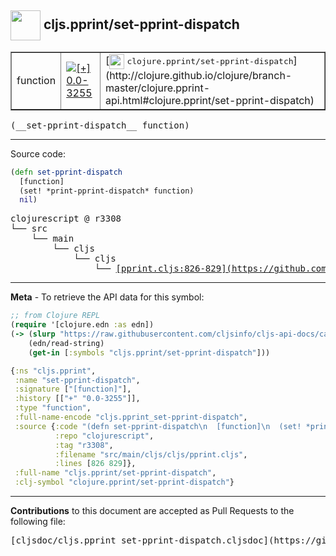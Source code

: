 ## <img width="48px" valign="middle" src="http://i.imgur.com/Hi20huC.png"> cljs.pprint/set-pprint-dispatch

 <table border="1">
<tr>

<td>function</td>
<td><a href="https://github.com/cljsinfo/cljs-api-docs/tree/0.0-3255"><img valign="middle" alt="[+] 0.0-3255" src="https://img.shields.io/badge/+-0.0--3255-lightgrey.svg"></a> </td>
<td>
[<img height="24px" valign="middle" src="http://i.imgur.com/1GjPKvB.png"> <samp>clojure.pprint/set-pprint-dispatch</samp>](http://clojure.github.io/clojure/branch-master/clojure.pprint-api.html#clojure.pprint/set-pprint-dispatch)
</td>
</tr>
</table>

 <samp>
(__set-pprint-dispatch__ function)<br>
</samp>

---





Source code:

```clj
(defn set-pprint-dispatch
  [function]
  (set! *print-pprint-dispatch* function)
  nil)
```

 <pre>
clojurescript @ r3308
└── src
    └── main
        └── cljs
            └── cljs
                └── <ins>[pprint.cljs:826-829](https://github.com/clojure/clojurescript/blob/r3308/src/main/cljs/cljs/pprint.cljs#L826-L829)</ins>
</pre>


---

__Meta__ - To retrieve the API data for this symbol:

```clj
;; from Clojure REPL
(require '[clojure.edn :as edn])
(-> (slurp "https://raw.githubusercontent.com/cljsinfo/cljs-api-docs/catalog/cljs-api.edn")
    (edn/read-string)
    (get-in [:symbols "cljs.pprint/set-pprint-dispatch"]))
```

```clj
{:ns "cljs.pprint",
 :name "set-pprint-dispatch",
 :signature ["[function]"],
 :history [["+" "0.0-3255"]],
 :type "function",
 :full-name-encode "cljs.pprint_set-pprint-dispatch",
 :source {:code "(defn set-pprint-dispatch\n  [function]\n  (set! *print-pprint-dispatch* function)\n  nil)",
          :repo "clojurescript",
          :tag "r3308",
          :filename "src/main/cljs/cljs/pprint.cljs",
          :lines [826 829]},
 :full-name "cljs.pprint/set-pprint-dispatch",
 :clj-symbol "clojure.pprint/set-pprint-dispatch"}

```

---

__Contributions__ to this document are accepted as Pull Requests to the following file:

 <pre>
[cljsdoc/cljs.pprint_set-pprint-dispatch.cljsdoc](https://github.com/cljsinfo/cljs-api-docs/blob/master/cljsdoc/cljs.pprint_set-pprint-dispatch.cljsdoc)
</pre>

